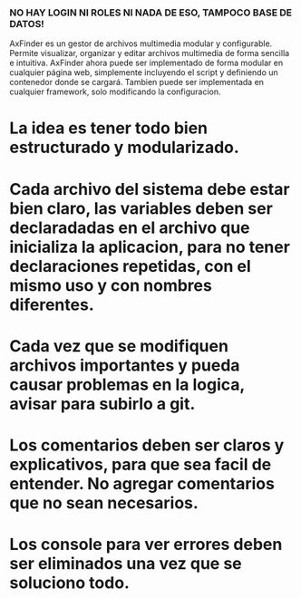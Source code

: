 ### NO HAY LOGIN NI ROLES NI NADA DE ESO, TAMPOCO BASE DE DATOS!

AxFinder es un gestor de archivos multimedia modular y configurable. Permite visualizar, organizar y editar archivos multimedia de forma sencilla e intuitiva.
AxFinder ahora puede ser implementado de forma modular en cualquier página web, simplemente incluyendo el script y definiendo un contenedor donde se cargará.
Tambien puede ser implementada en cualquier framework, solo modificando la configuracion.

# La idea es tener todo bien estructurado y modularizado.
# Cada archivo del sistema debe estar bien claro, las variables deben ser declaradadas en el archivo que inicializa la aplicacion, para no tener declaraciones repetidas, con el mismo uso y con nombres diferentes.
# Cada vez que se modifiquen archivos importantes y pueda causar problemas en la logica, avisar para subirlo a git.
# Los comentarios deben ser claros y explicativos, para que sea facil de entender. No agregar comentarios que no sean necesarios.
# Los console para ver errores deben ser eliminados una vez que se soluciono todo.